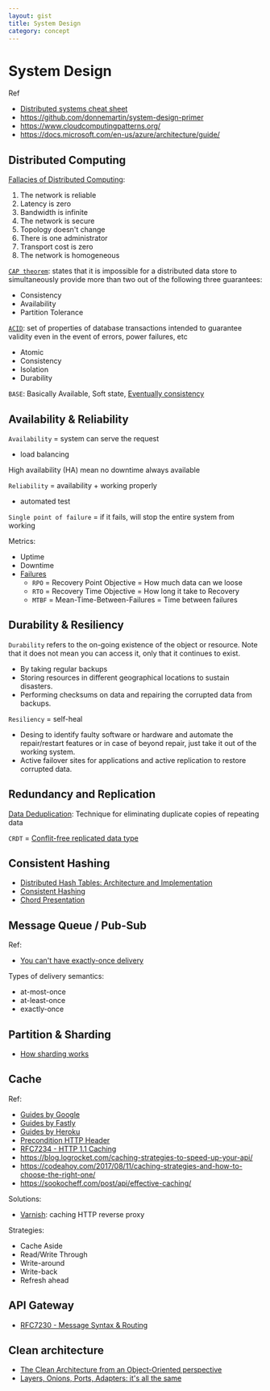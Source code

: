 ```yaml
---
layout: gist
title: System Design
category: concept
---
```


# System Design

Ref
- [Distributed systems cheat sheet](http://dimafeng.com/2016/12/04/distributed-systems/)
- <https://github.com/donnemartin/system-design-primer>
- <https://www.cloudcomputingpatterns.org/>
- <https://docs.microsoft.com/en-us/azure/architecture/guide/>

## Distributed Computing

[Fallacies of Distributed Computing](https://en.wikipedia.org/wiki/Fallacies_of_distributed_computing):
1. The network is reliable
2. Latency is zero
3. Bandwidth is infinite
4. The network is secure
5. Topology doesn't change
6. There is one administrator
7. Transport cost is zero
8. The network is homogeneous


[`CAP theorem`](https://en.wikipedia.org/wiki/CAP_theorem): states that it is impossible for a distributed data store to simultaneously provide more than two out of the following three guarantees:
- Consistency
- Availability
- Partition Tolerance

[`ACID`](https://en.wikipedia.org/wiki/ACID_(computer_science)): set of properties of database transactions intended to guarantee validity even in the event of errors, power failures, etc
- Atomic
- Consistency
- Isolation
- Durability

`BASE`: Basically Available, Soft state, [Eventually consistency](https://en.wikipedia.org/wiki/Eventual_consistency)

## Availability & Reliability 


`Availability` = system can serve the request
- load balancing

High availability (HA) mean no downtime always available

`Reliability` = availability + working properly
- automated test

`Single point of failure` = if it fails, will stop the entire system from working

Metrics:
- Uptime
- Downtime
- [Failures](https://blog.fosketts.net/2011/07/06/defining-failure-mttr-mttf-mtbf/)
  - `RPO` = Recovery Point Objective = How much data can we loose
  - `RTO` = Recovery Time Objective = How long it take to Recovery
  - `MTBF` = Mean-Time-Between-Failures = Time between failures

## Durability & Resiliency

`Durability` refers to the on-going existence of the object or resource. Note that it does not mean you can access it, only that it continues to exist.
- By taking regular backups
- Storing resources in different geographical locations to sustain disasters.
- Performing checksums on data and repairing the corrupted data from backups.

`Resiliency` = self-heal
- Desing to identify faulty software or hardware and automate the repair/restart features or in case of beyond repair, just take it out of the working system.
- Active failover sites for applications and active replication to restore corrupted data.

## Redundancy and Replication

[Data Deduplication](https://en.wikipedia.org/wiki/Data_deduplication): Technique for eliminating duplicate copies of repeating data

`CRDT` = [Conflit-free replicated data type](https://en.wikipedia.org/wiki/Conflict-free_replicated_data_type)

## Consistent Hashing
- [Distributed Hash Tables: Architecture and Implementation](https://www.usenix.org/legacy/publications/library/proceedings/osdi2000/full_papers/gribble/gribble_html/node4.html)
- [Consistent Hashing](https://medium.com/@sent0hil/consistent-hashing-a-guide-go-implementation-fe3421ac3e8f)
- [Chord Presentation](https://www.slideshare.net/GertThijs/chord-presentation)


## Message Queue / Pub-Sub

Ref:
- [You can't have exactly-once delivery](https://bravenewgeek.com/you-cannot-have-exactly-once-delivery/)

Types of delivery semantics:
- at-most-once
- at-least-once
- exactly-once
<!-- 
## Rate Limiter

On progress

## SQL vs. NoSQL

On progress
## Long-Polling vs WebSockets vs Server-Sent Events

On progress -->

## Partition & Sharding

- [How sharding works](https://medium.com/@jeeyoungk/how-sharding-works-b4dec46b3f6)

## Cache


Ref:
- [Guides by Google](https://developers.google.com/web/fundamentals/instant-and-offline/web-storage/cache-api?hl=en)
- [Guides by Fastly](https://www.fastly.com/blog/optimise-api-cache-improved-performance)
- [Guides by Heroku](https://devcenter.heroku.com/articles/increasing-application-performance-with-http-cache-headers)
- [Precondition HTTP Header](https://odino.org/don-t-hurt-http-if-none-match-the-412-http-status-code/)
- [RFC7234 - HTTP 1.1 Caching](https://tools.ietf.org/html/rfc7234)
- <https://blog.logrocket.com/caching-strategies-to-speed-up-your-api/>
- <https://codeahoy.com/2017/08/11/caching-strategies-and-how-to-choose-the-right-one/>
- <https://sookocheff.com/post/api/effective-caching/>


Solutions:
- [Varnish](https://varnish-cache.org/): caching HTTP reverse proxy


Strategies:
- Cache Aside
- Read/Write Through
- Write-around
- Write-back
- Refresh ahead


## API Gateway

- [RFC7230 - Message Syntax & Routing](https://tools.ietf.org/html/rfc7230#section-2.3)
  
## Clean architecture

- [The Clean Architecture from an Object-Oriented perspective](https://javadevguy.wordpress.com/2017/07/27/a-detailed-analysis-of-the-clean-architecture-from-an-object-oriented-perspective/)
- [Layers, Onions, Ports, Adapters: it's all the same](https://blog.ploeh.dk/2013/12/03/layers-onions-ports-adapters-its-all-the-same/)